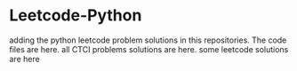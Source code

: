 # Leetcode-Python
adding the python leetcode problem solutions in this repositories. 
The code files are here.
all CTCI problems solutions are here.
some leetcode solutions are here























































































































































































































































































































































